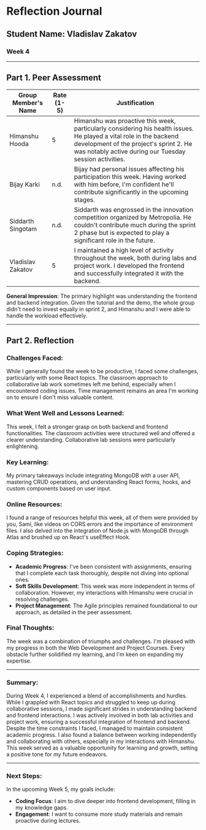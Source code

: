 # Reflection Journal

## Student Name: Vladislav Zakatov
### Week 4

---

## Part 1. Peer Assessment

| Group Member's Name | Rate (1-5) | Justification |
| ------------------- | ---------- | -------------- |
| Himanshu Hooda      | 5          | Himanshu was proactive this week, particularly considering his health issues. He played a vital role in the backend development of the project's sprint 2. He was notably active during our Tuesday session activities. |
| Bijay Karki         | n.d.       | Bijay had personal issues affecting his participation this week. Having worked with him before, I'm confident he'll contribute significantly in the upcoming stages. |
| Siddarth Singotam   | n.d.       | Siddarth was engrossed in the innovation competition organized by Metropolia. He couldn't contribute much during the sprint 2 phase but is expected to play a significant role in the future. |
| Vladislav Zakatov   | 5          | I maintained a high level of activity throughout the week, both during labs and project work. I developed the frontend and successfully integrated it with the backend. |

**General Impression**: The primary highlight was understanding the frontend and backend integration. Given the tutorial and the demo, the whole group didn't need to invest equally in sprint 2, and Himanshu and I were able to handle the workload effectively.

---

## Part 2. Reflection

### Challenges Faced:
While I generally found the week to be productive, I faced some challenges, particularly with some React topics. The classroom approach to collaborative lab work sometimes left me behind, especially when I encountered coding issues. Time management remains an area I'm working on to ensure I don't miss valuable content.

### What Went Well and Lessons Learned:
This week, I felt a stronger grasp on both backend and frontend functionalities. The classroom activities were structured well and offered a clearer understanding. Collaborative lab sessions were particularly enlightening.

### Key Learning:
My primary takeaways include integrating MongoDB with a user API, mastering CRUD operations, and understanding React forms, hooks, and custom components based on user input.

### Online Resources:
I found a range of resources helpful this week, all of them were provided by you, Sami, like videos on CORS errors and the importance of environment files. I also delved into the integration of Node.js with MongoDB through Atlas and brushed up on React's useEffect Hook.

### Coping Strategies:
- **Academic Progress**: I've been consistent with assignments, ensuring that I complete each task thoroughly, despite not diving into optional ones.
- **Soft Skills Development**: This week was more independent in terms of collaboration. However, my interactions with Himanshu were crucial in resolving challenges.
- **Project Management**: The Agile principles remained foundational to our approach, as detailed in the peer assessment.

### Final Thoughts:
The week was a combination of triumphs and challenges. I'm pleased with my progress in both the Web Development and Project Courses. Every obstacle further solidified my learning, and I'm keen on expanding my expertise.

---

### Summary:

During Week 4, I experienced a blend of accomplishments and hurdles. While I grappled with React topics and struggled to keep up during collaborative sessions, I made significant strides in understanding backend and frontend interactions. I was actively involved in both lab activities and project work, ensuring a successful integration of frontend and backend. Despite the time constraints I faced, I managed to maintain consistent academic progress. I also found a balance between working independently and collaborating with others, especially in my interactions with Himanshu. This week served as a valuable opportunity for learning and growth, setting a positive tone for my future endeavors.

---

### Next Steps:

In the upcoming Week 5, my goals include:
- **Coding Focus**: I aim to dive deeper into frontend development, filling in my knowledge gaps.
- **Engagement**: I want to consume more study materials and remain proactive during lectures.
